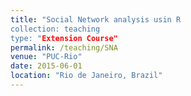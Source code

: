 ```yaml
---
title: "Social Network analysis usin R
collection: teaching
type: "Extension Course"
permalink: /teaching/SNA
venue: "PUC-Rio"
date: 2015-06-01
location: "Rio de Janeiro, Brazil"
---
```

